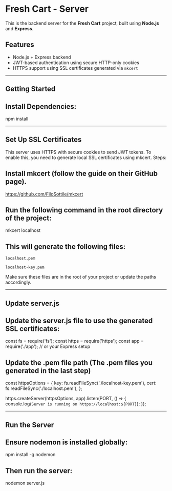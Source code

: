 # Fresh Cart - Server

This is the backend server for the **Fresh Cart** project, built using **Node.js** and **Express**.

## Features

- Node.js + Express backend
- JWT-based authentication using secure HTTP-only cookies
- HTTPS support using SSL certificates generated via `mkcert`

------------------------------------------------------------------------------------------------------------------------------------------------------------------

## Getting Started

## Install Dependencies:
npm install

-------------------------------------------------------------------------------------------------------------------------------------------------------------------

## Set Up SSL Certificates

This server uses HTTPS with secure cookies to send JWT tokens. To enable this, you need to generate local SSL certificates using mkcert.
Steps:

   ## Install mkcert (follow the guide on their GitHub page).
   https://github.com/FiloSottile/mkcert

   ## Run the following command in the root directory of the project:
   mkcert localhost
   
## This will generate the following files:

    localhost.pem

    localhost-key.pem

Make sure these files are in the root of your project or update the paths accordingly.

-----------------------------------------------------------------------------------------------------------------------------------------------------------------------

## Update server.js

## Update the server.js file to use the generated SSL certificates:

const fs = require('fs');
const https = require('https');
const app = require('./app'); // or your Express setup

## Update the .pem file path (The .pem files you generated in the last step)

const httpsOptions = {
  key: fs.readFileSync('./localhost-key.pem'),
  cert: fs.readFileSync('./localhost.pem'),
};

https.createServer(httpsOptions, app).listen(PORT, () => {
  console.log(`Server is running on https://localhost:${PORT}`);
});

---------------------------------------------------------------------------------------------------------------------------------------------------------------------------
## Run the Server

## Ensure nodemon is installed globally:

npm install -g nodemon

## Then run the server:

nodemon server.js
